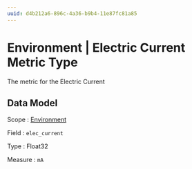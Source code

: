 ```yaml
---
uuid: d4b212a6-896c-4a36-b9b4-11e87fc81a85
---
```

# Environment | Electric Current Metric Type

The metric for the Electric Сurrent

## Data Model

Scope
: [Environment](../../scopes/environment.md)

Field
: `elec_current`

Type
: Float32

Measure
: `mA`
